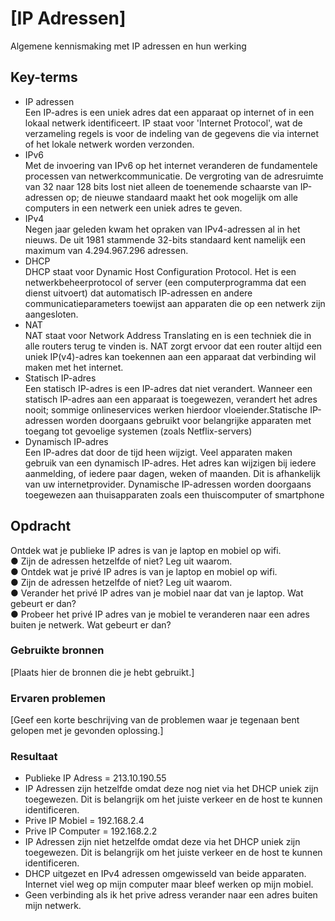 # [IP Adressen]
Algemene kennismaking met IP adressen en hun werking
## Key-terms
- IP adressen  
Een IP-adres is een uniek adres dat een apparaat op internet of in een lokaal netwerk identificeert. IP staat voor 'Internet Protocol', wat de verzameling regels is voor de indeling van de gegevens die via internet of het lokale netwerk worden verzonden.  
- IPv6  
Met de invoering van IPv6 op het internet veranderen de fundamentele processen van netwerkcommunicatie. De vergroting van de adresruimte van 32 naar 128 bits lost niet alleen de toenemende schaarste van IP-adressen op; de nieuwe standaard maakt het ook mogelijk om alle computers in een netwerk een uniek adres te geven.
- IPv4  
Negen jaar geleden kwam het opraken van IPv4-adressen al in het nieuws. De uit 1981 stammende 32-bits standaard kent namelijk een maximum van 4.294.967.296 adressen.
- DHCP  
DHCP staat voor Dynamic Host Configuration Protocol. Het is een netwerkbeheerprotocol of server (een computerprogramma dat een dienst uitvoert) dat automatisch IP-adressen en andere communicatieparameters toewijst aan apparaten die op een netwerk zijn aangesloten.
- NAT  
NAT staat voor Network Address Translating en is een techniek die in alle routers terug te vinden is. NAT zorgt ervoor dat een router altijd een uniek IP(v4)-adres kan toekennen aan een apparaat dat verbinding wil maken met het internet.
- Statisch IP-adres  
Een statisch IP-adres is een IP-adres dat niet verandert. Wanneer een statisch IP-adres aan een apparaat is toegewezen, verandert het adres nooit; sommige onlineservices werken hierdoor vloeiender.Statische IP-adressen worden doorgaans gebruikt voor belangrijke apparaten met toegang tot gevoelige systemen (zoals Netflix-servers)
- Dynamisch IP-adres  
Een IP-adres dat door de tijd heen wijzigt. Veel apparaten maken gebruik van een dynamisch IP-adres. Het adres kan wijzigen bij iedere aanmelding, of iedere paar dagen, weken of maanden. Dit is afhankelijk van uw internetprovider. Dynamische IP-adressen worden doorgaans toegewezen aan thuisapparaten zoals een thuiscomputer of smartphone
## Opdracht
Ontdek wat je publieke IP adres is van je laptop en mobiel op wifi.  
● Zijn de adressen hetzelfde of niet? Leg uit waarom.  
● Ontdek wat je privé IP adres is van je laptop en mobiel op wifi.  
● Zijn de adressen hetzelfde of niet? Leg uit waarom.  
● Verander het privé IP adres van je mobiel naar dat van je laptop. Wat gebeurt er
dan?  
● Probeer het privé IP adres van je mobiel te veranderen naar een adres buiten je
netwerk. Wat gebeurt er dan?
### Gebruikte bronnen
[Plaats hier de bronnen die je hebt gebruikt.]

### Ervaren problemen
[Geef een korte beschrijving van de problemen waar je tegenaan bent gelopen met je gevonden oplossing.]

### Resultaat
- Publieke IP Adress = 213.10.190.55
- IP Adressen zijn hetzelfde omdat deze nog niet via het DHCP uniek zijn toegewezen. Dit is belangrijk om het juiste verkeer en de host te kunnen identificeren.
- Prive IP Mobiel = 192.168.2.4 
- Prive IP Computer = 192.168.2.2
- IP Adressen zijn niet hetzelfde omdat deze via het DHCP uniek zijn toegewezen. Dit is belangrijk om het juiste verkeer en de host te kunnen identificeren.
- DHCP uitgezet en IPv4 adressen omgewisseld van beide apparaten. Internet viel weg op mijn computer maar bleef werken op mijn mobiel.
- Geen verbinding als ik het prive adress verander naar een adres buiten mijn netwerk.